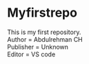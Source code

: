# Myfirstrepo
This is my first repository.
<br>
Author = Abdulrehman CH
<br>
Publisher = Unknown
<br>
Editor = VS code
